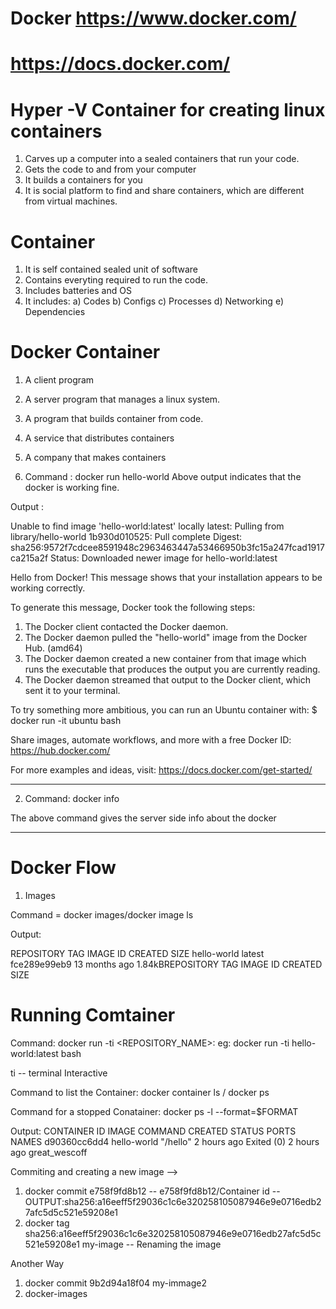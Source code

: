 # Docker https://www.docker.com/
# https://docs.docker.com/
# Hyper -V Container for creating linux containers

1) Carves up a computer into a sealed containers that run your code.
2) Gets the code to and from your computer
3) It builds a containers for you
4) It is social platform to find and share containers, which are different from virtual machines.


# Container
1) It is self contained sealed unit of software
2) Contains everyting required to run the code.
3) Includes batteries and OS
4) It includes:
   a) Codes 
   b) Configs
   c) Processes
   d) Networking
   e) Dependencies

# Docker Container
1) A client program
2) A server program that manages a linux system.
3) A program that builds container from code.
4) A service that distributes containers
5) A company that makes containers

1) Command : docker run hello-world
 Above output indicates that the docker is working fine.

Output :

Unable to find image 'hello-world:latest' locally
latest: Pulling from library/hello-world
1b930d010525: Pull complete
Digest: sha256:9572f7cdcee8591948c2963463447a53466950b3fc15a247fcad1917ca215a2f
Status: Downloaded newer image for hello-world:latest

Hello from Docker!
This message shows that your installation appears to be working correctly.

To generate this message, Docker took the following steps:
 1. The Docker client contacted the Docker daemon.
 2. The Docker daemon pulled the "hello-world" image from the Docker Hub.
    (amd64)
 3. The Docker daemon created a new container from that image which runs the
    executable that produces the output you are currently reading.
 4. The Docker daemon streamed that output to the Docker client, which sent it
    to your terminal.

To try something more ambitious, you can run an Ubuntu container with:
 $ docker run -it ubuntu bash

Share images, automate workflows, and more with a free Docker ID:
 https://hub.docker.com/

For more examples and ideas, visit:
 https://docs.docker.com/get-started/

 ----------------------------------------------------------------

2) Command: docker info

The above command gives the server side info about the docker

-----------------------------------------------------------------
# Docker Flow

1) Images

Command = docker images/docker image ls

Output:

REPOSITORY          TAG                 IMAGE ID            CREATED             SIZE
hello-world         latest              fce289e99eb9        13 months ago       1.84kBREPOSITORY          TAG                 IMAGE ID            CREATED             SIZE

# Running Comtainer
Command: docker run -ti <REPOSITORY_NAME>:<TAG>
eg: docker run -ti hello-world:latest bash

ti -- terminal Interactive

Command to list the Container:
docker container ls / docker ps 


Command for a stopped Conatainer:
docker ps -l --format=$FORMAT

Output:
CONTAINER ID        IMAGE               COMMAND             CREATED             STATUS                   PORTS               NAMES
d90360cc6dd4        hello-world         "/hello"            2 hours ago         Exited (0) 2 hours ago                       great_wescoff

Commiting and creating a new image -->

1) docker commit e758f9fd8b12  -- e758f9fd8b12/Container id --OUTPUT:sha256:a16eeff5f29036c1c6e320258105087946e9e0716edb27afc5d5c521e59208e1
2) docker tag sha256:a16eeff5f29036c1c6e320258105087946e9e0716edb27afc5d5c521e59208e1 my-image -- Renaming the image

Another Way
1) docker commit 9b2d94a18f04 my-immage2
2) docker-images


